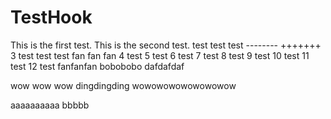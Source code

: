 # TestHook

This is the first test.
This is the second test. test test test -------- +++++++
3 test test test fan fan fan
4 test
5 test
6 test
7 test
8 test
9 test
10 test
11 test
12 test fanfanfan bobobobo dafdafdaf

wow wow wow dingdingding wowowowowowowowow

aaaaaaaaaa bbbbb
